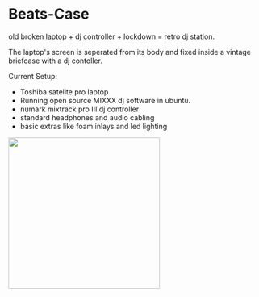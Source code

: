 # Beats-Case

old broken laptop + dj controller + lockdown = retro dj station.

The laptop's screen is seperated from its body and fixed inside a vintage briefcase with a dj contoller. 

Current Setup:
 - Toshiba satelite pro laptop
 - Running open source MIXXX dj software in ubuntu. 
 - numark mixtrack pro III dj controller
 - standard headphones and audio cabling
 - basic extras like foam inlays and led lighting

<p float="middle">
  <img src="https://shellywell123.github.io/The-Shenanigans-of-Shellywell123/assets/beatscase.jpeg" width="300" />
</p>
